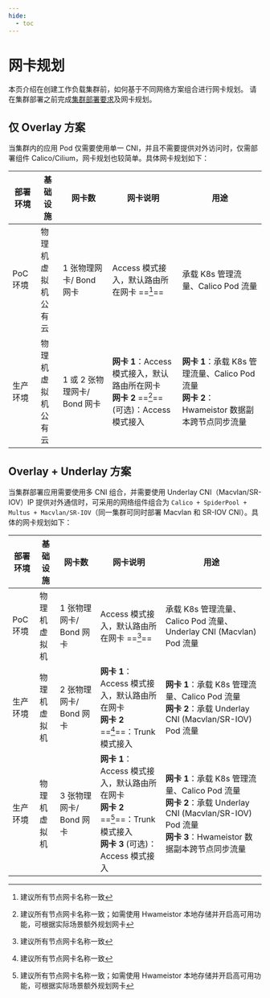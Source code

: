 ```yaml
---
hide:
  - toc
---
```


# 网卡规划

本页介绍在创建工作负载集群前，如何基于不同网络方案组合进行网卡规划。
请在集群部署之前完成[集群部署要求](../../install/commercial/deploy-requirements.md)及网卡规划。

## 仅 Overlay 方案

当集群内的应用 Pod 仅需要使用单一 CNI，并且不需要提供对外访问时，仅需部署组件 Calico/Cilium，网卡规划也较简单。具体网卡规划如下：

| 部署环境       | 基础设施             | 网卡数             | 网卡说明                 | 用途           |
| -------------- | ----------------- | ----------------- | ----------------------- | ------------- |
| PoC 环境<br /> | 物理机<br />虚拟机<br />公有云 | 1 张物理网卡/ Bond 网卡      | Access 模式接入，默认路由所在网卡 ==[^1]== | 承载 K8s 管理流量、Calico Pod 流量   |
| 生产环境<br /> | 物理机<br />虚拟机<br />公有云 | 1 或 2 张物理网卡/ Bond 网卡 | **网卡 1**：Access 模式接入，默认路由所在网卡<br />**网卡 2** ==[^2]== (可选)：Access 模式接入 | **网卡 1**：承载 K8s 管理流量、Calico Pod 流量<br />**网卡 2**：Hwameistor 数据副本跨节点同步流量 |

## Overlay + Underlay 方案

当集群部署应用需要使用多 CNI 组合，并需要使用 Underlay CNI（Macvlan/SR-IOV）IP 提供对外通信时，可采用的网络组件组合为 `Calico + SpiderPool + Multus + Macvlan/SR-IOV`（同一集群可同时部署 Macvlan 和 SR-IOV CNI）。具体的网卡规划如下：

| 部署环境       | 基础设施             | 网卡数             | 网卡说明                 | 用途           |
| -------------- | ----------------- | ----------------- | ----------------------- | ------------- |
| PoC 环境       | 物理机<br />虚拟机<br /> | 1 张物理网卡/ Bond 网卡 | Access 模式接入，默认路由所在网卡 ==[^1]== | 承载 K8s 管理流量、Calico Pod 流量、Underlay CNI (Macvlan) Pod 流量 |
| 生产环境<br /> | 物理机<br />虚拟机<br /> | 2 张物理网卡/ Bond 网卡 | **网卡 1**：Access 模式接入，默认路由所在网卡<br />**网卡 2** ==[^1]==：Trunk 模式接入  | **网卡 1**：承载 K8s 管理流量、Calico Pod 流量<br />**网卡 2**：承载 Underlay CNI (Macvlan/SR-IOV) Pod 流量  |
| 生产环境<br /> | 物理机<br />虚拟机<br /> | 3 张物理网卡/ Bond 网卡 | **网卡 1**：Access 模式接入，默认路由所在网卡<br />**网卡 2** ==[^2]==：Trunk 模式接入<br />**网卡 3** (可选)：Access 模式接入 | **网卡 1**：承载 K8s 管理流量、Calico Pod 流量<br />**网卡 2**：承载 Underlay CNI (Macvlan/SR-IOV) Pod 流量<br />**网卡 3**：Hwameistor 数据副本跨节点同步流量 |

[^1]: 建议所有节点网卡名称一致
[^2]: 建议所有节点网卡名称一致；如需使用 Hwameistor 本地存储并开启高可用功能，可根据实际场景额外规划网卡
